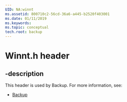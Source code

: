 ```yaml
---
UID: NA:winnt
ms.assetid: 800710c2-56cd-36a6-a445-b2520f403001
ms.date: 01/11/2019
ms.keywords: 
ms.topic: conceptual
tech.root: backup
---
```


# Winnt.h header


## -description


This header is used by Backup. For more information, see:

- [Backup](../_backup/index.md)

